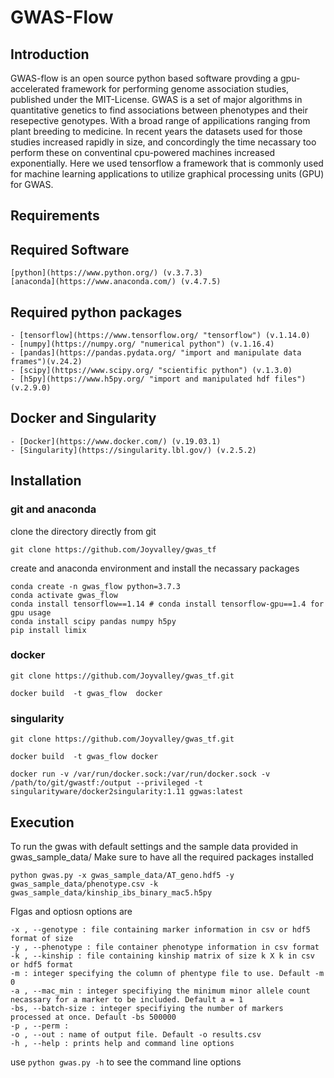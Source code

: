 # GWAS-Flow

## Introduction 

GWAS-flow is an open source python based software provding a gpu-accelerated framework for performing genome association studies, published under the MIT-License. 
GWAS is a set  of  major algorithms in quantitative genetics  to find associations between  phenotypes and their resepective genotypes. With a broad range of appilications ranging from plant breeding to medicine. 
In recent years the datasets used for those studies increased rapidly in size, and concordingly the time necassary too perform these on conventinal cpu-powered machines increased exponentially. Here we used tensorflow a framework that is commonly used for machine learning applications to utilize graphical processing units (GPU) for GWAS. 

## Requirements


## Required Software
	[python](https://www.python.org/) (v.3.7.3)
	[anaconda](https://www.anaconda.com/) (v.4.7.5)

## Required python packages
	- [tensorflow](https://www.tensorflow.org/ "tensorflow") (v.1.14.0)
	- [numpy](https://numpy.org/ "numerical python") (v.1.16.4)
	- [pandas](https://pandas.pydata.org/ "import and manipulate data frames")(v.24.2)
	- [scipy](https://www.scipy.org/ "scientific python") (v.1.3.0)
	- [h5py](https://www.h5py.org/ "import and manipulated hdf files") (v.2.9.0)


## Docker and Singularity
	- [Docker](https://www.docker.com/) (v.19.03.1)
	- [Singularity](https://singularity.lbl.gov/) (v.2.5.2)

## Installation 

### git and anaconda 

clone the directory directly from git 

```shell
git clone https://github.com/Joyvalley/gwas_tf 
``` 

create and anaconda environment and install the necassary packages
```shell
conda create -n gwas_flow python=3.7.3
conda activate gwas_flow
conda install tensorflow==1.14 # conda install tensorflow-gpu==1.4 for gpu usage
conda install scipy pandas numpy h5py
pip install limix

```

### docker 

```shell 
git clone https://github.com/Joyvalley/gwas_tf.git 

docker build  -t gwas_flow  docker

```

### singularity

```shell 
git clone https://github.com/Joyvalley/gwas_tf.git 

docker build  -t gwas_flow docker

docker run -v /var/run/docker.sock:/var/run/docker.sock -v /path/to/git/gwastf:/output --privileged -t singularityware/docker2singularity:1.11 ggwas:latest
```
## Execution 
To run the gwas with default settings and the sample data provided in gwas_sample_data/ 
Make sure to have all the required packages installed 

```shell
python gwas.py -x gwas_sample_data/AT_geno.hdf5 -y gwas_sample_data/phenotype.csv -k gwas_sample_data/kinship_ibs_binary_mac5.h5py

```

Flgas and optiosn options are 	
```shell
-x , --genotype : file containing marker information in csv or hdf5 format of size
-y , --phenotype : file container phenotype information in csv format
-k , --kinship : file containing kinship matrix of size k X k in csv or hdf5 format
-m : integer specifying the column of phentype file to use. Default -m 0
-a , --mac_min : integer specifiying the minimum minor allele count necassary for a marker to be included. Default a = 1
-bs, --batch-size : integer specifiying the number of markers processed at once. Default -bs 500000
-p , --perm : 
-o , --out : name of output file. Default -o results.csv  
-h , --help : prints help and command line options

```

use `python gwas.py -h` to see the command line options




